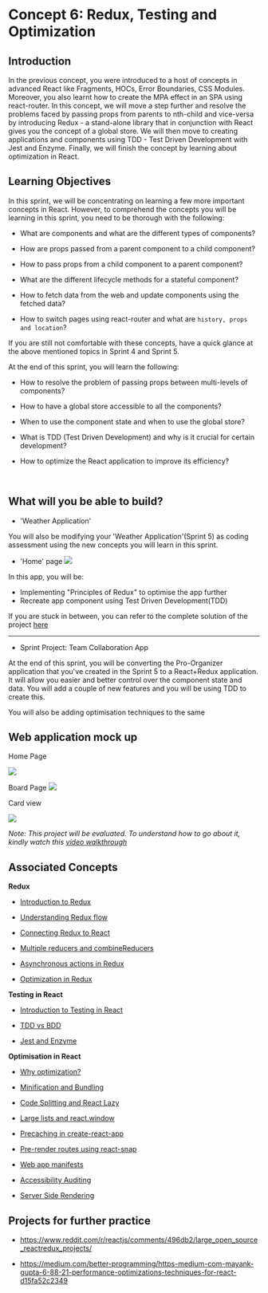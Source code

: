 # Concept 6: Redux, Testing and Optimization

## Introduction

In the previous concept, you were introduced to a host of concepts in advanced React like Fragments, HOCs, Error Boundaries, CSS Modules. Moreover, you also learnt how to create the MPA effect in an SPA using react-router. In this concept, we will move a step further and resolve the problems faced by passing props from parents to nth-child and vice-versa by introducing Redux - a stand-alone library that in conjunction with React gives you the concept of a global store. We will then move to creating applications and components using TDD - Test Driven Development with Jest and Enzyme. Finally, we will finish the concept by learning about optimization in React.

## Learning Objectives

In this sprint, we will be concentrating on learning a few more important concepts in React. However, to comprehend the concepts you will be learning in this sprint, you need to be thorough with the following:

- What are components and what are the different types of components?

- How are props passed from a parent component to a child component?

- How to pass props from a child component to a parent component?

- What are the different lifecycle methods for a stateful component?

- How to fetch data from the web and update components using the fetched data?

- How to switch pages using react-router and what are ```history, props and location```?

If you are still not comfortable with these concepts, have a quick glance at the above mentioned topics in Sprint 4 and Sprint 5. 


At the end of this sprint, you will learn the following:

- How to resolve the problem of passing props between multi-levels of components?

- How to have a global store accessible to all the components?

- When to use the component state and when to use the global store?

- What is TDD (Test Driven Development) and why is it crucial for certain development?

- How to optimize the React application to improve its efficiency?

<br />

## What will you be able to build?


- 'Weather Application'

You will also be modifying your 'Weather Application'(Sprint 5) as coding assessment using the new concepts you will learn in this sprint.

- 'Home' page
![](https://github.com/greyatom-school/the-minerva-project/raw/master/FEWD/sprint_5/images/assignment_532c.PNG)




In this app, you will be:
- Implementing "Principles of Redux" to optimise the app further
- Recreate app component using Test Driven Development(TDD)


If you are stuck in between, you can refer to the complete solution of the project [here](https://drive.google.com/file/d/1Vz5sE-WSGU0IXFlJ1NydmQ9lMdXGlhlu/view?usp=sharing)


---

- Sprint Project: Team Collaboration App

At the end of this sprint, you will be converting the Pro-Organizer application that you've created in the Sprint 5 to a React+Redux application. It will allow you easier and better control over the component state and data. You will add a couple of new features and you will be using TDD to create this.

You will also be adding optimisation techniques to the same


## Web application mock up

Home Page


![](https://github.com/greyatom-school/the-minerva-project/raw/master/FEWD/sprint_5/Project%20-%20Team%20Collaboration%20App/images/home_page.PNG)


Board Page
![](https://github.com/greyatom-school/the-minerva-project/raw/master/FEWD/sprint_5/Project%20-%20Team%20Collaboration%20App/images/boards_page.PNG)

Card view

![](https://github.com/greyatom-school/the-minerva-project/raw/master/FEWD/sprint_5/Project%20-%20Team%20Collaboration%20App/images/cards_page.PNG)


*Note: This project will be evaluated. To understand how to go about it, kindly watch this [video walkthrough](https://vimeo.com/383940265/d48675eeed)*


## Associated Concepts

**Redux**	


- [Introduction to Redux](https://github.com/greyatom-school/the-minerva-project/blob/master/FEWD/sprint_6/6.1%20Redux/1.1%20-%20Introduction%20to%20Redux.md)

- [Understanding Redux flow](https://github.com/greyatom-school/the-minerva-project/blob/master/FEWD/sprint_6/6.1%20Redux/1.2%20-%20The%20flow%20of%20Redux.md)

- [Connecting Redux to React](https://github.com/greyatom-school/the-minerva-project/blob/master/FEWD/sprint_6/6.1%20Redux/1.3%20-%20Connecting%20Redux%20to%20React.md)

- [Multiple reducers and combineReducers](https://github.com/greyatom-school/the-minerva-project/blob/master/FEWD/sprint_6/6.1%20Redux/1.4%20-%20Multiple%20reducers%20and%20combineReducers.md)

- [Asynchronous actions in Redux](https://github.com/greyatom-school/the-minerva-project/blob/master/FEWD/sprint_6/6.1%20Redux/1.5%20-%20Asynchronous%20actions%20in%20Redux.md)

- [Optimization in Redux](https://github.com/greyatom-school/the-minerva-project/blob/master/FEWD/sprint_6/6.1%20Redux/1.6%20-%20Optimization%20in%20Redux.md)

**Testing in React**

- [Introduction to Testing in React](https://github.com/greyatom-school/the-minerva-project/blob/master/FEWD/sprint_6/6.2%20Testing%20in%20React/2.1%20-%20Introduction%20to%20Testing%20in%20React.md)

- [TDD vs BDD](https://github.com/greyatom-school/the-minerva-project/blob/master/FEWD/sprint_6/6.2%20Testing%20in%20React/2.2%20-%20TDD%20vs%20BDD.md)

- [Jest and Enzyme](https://github.com/greyatom-school/the-minerva-project/blob/master/FEWD/sprint_6/6.2%20Testing%20in%20React/2.3%20-%20Jest%20and%20Enzyme.md)


**Optimisation in React**	

- [Why optimization?](https://github.com/greyatom-school/the-minerva-project/blob/master/FEWD/sprint_6/6.3%20Optimization%20in%20React/3.1%20-%20Why%20optimization.md)

- [Minification and Bundling](https://github.com/greyatom-school/the-minerva-project/blob/master/FEWD/sprint_6/6.3%20Optimization%20in%20React/3.2%20-%20Minification%20and%20Bundling.md)

- [Code Splitting and React Lazy](https://github.com/greyatom-school/the-minerva-project/blob/master/FEWD/sprint_6/6.3%20Optimization%20in%20React/3.3%20-%20Code%20Splitting%20and%20React%20Lazy.md)

- [Large lists and react.window](https://github.com/greyatom-school/the-minerva-project/blob/master/FEWD/sprint_6/6.3%20Optimization%20in%20React/3.4%20-%20Large%20lists%20and%20react.window.md)

- [Precaching in create-react-app](https://github.com/greyatom-school/the-minerva-project/blob/master/FEWD/sprint_6/6.3%20Optimization%20in%20React/3.5%20-%20Precaching%20in%20create-react-app.md)

- [Pre-render routes using react-snap](https://github.com/greyatom-school/the-minerva-project/blob/master/FEWD/sprint_6/6.3%20Optimization%20in%20React/3.6%20-%20Pre-render%20routes%20using%20react-snap.md)

- [Web app manifests](https://github.com/greyatom-school/the-minerva-project/blob/master/FEWD/sprint_6/6.3%20Optimization%20in%20React/3.7%20-%20Web%20app%20manifests.md)

- [Accessibility Auditing](https://github.com/greyatom-school/the-minerva-project/blob/master/FEWD/sprint_6/6.3%20Optimization%20in%20React/3.8%20-%20Accessibility%20Audit.md)

- [Server Side Rendering](https://github.com/greyatom-school/the-minerva-project/blob/master/FEWD/sprint_6/6.3%20Optimization%20in%20React/3.9%20-%20Server%20Side%20Rendering.md)

## Projects for further practice
- https://www.reddit.com/r/reactjs/comments/496db2/large_open_source_reactredux_projects/


- https://medium.com/better-programming/https-medium-com-mayank-gupta-6-88-21-performance-optimizations-techniques-for-react-d15fa52c2349